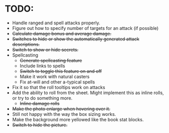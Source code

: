 # TODO:
- Handle ranged and spell attacks properly.
- Figure out how to specify number of targets for an attack (if possible)
- ~~Calculate damage bonus and average damage.~~
- ~~Switches to hide or show the automatically generated attack descriptions.~~
- ~~Switch to show or hide secrets.~~
- Spellcasting
	- ~~Generate spellcasting feature~~
	- Include links to spells
	- ~~Switch to toggle this feature on and off~~
	- Make it work with natural casters
	- Fix at-will and other a-typical spells
- Fix it so that the roll tooltips work on attacks
- Add the ability to roll from the sheet. Might implement this as inline rolls, or try to do something more.
	- ~~Inline damage rolls~~
- ~~Make the photo enlarge when hovering over it.~~
- Still not happy with the way the box sizing works.
- Make the background more yellowed like the book stat blocks.
- ~~Switch to hide the picture.~~